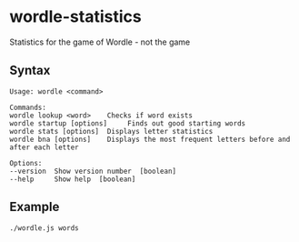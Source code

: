 # wordle-statistics
Statistics for the game of Wordle - not the game

## Syntax

	Usage: wordle <command>

	Commands:
	wordle lookup <word>    Checks if word exists
	wordle startup [options]     Finds out good starting words
	wordle stats [options]  Displays letter statistics
	wordle bna [options]    Displays the most frequent letters before and after each letter

	Options:
	--version  Show version number  [boolean]
	--help     Show help  [boolean]


## Example
```console
./wordle.js words
```
